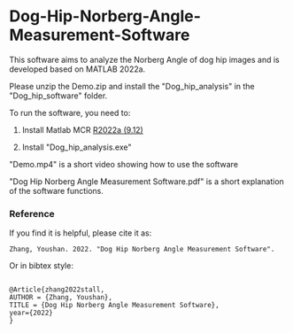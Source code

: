 # Dog-Hip-Norberg-Angle-Measurement-Software

This software aims to analyze the Norberg Angle of dog hip images and is developed based on MATLAB 2022a.

Please unzip the Demo.zip and install the "Dog_hip_analysis" in the "Dog_hip_software" folder.

To run the software, you need to:

1. Install Matlab MCR [R2022a (9.12)](https://www.mathworks.com/products/compiler/mcr/index.html)

2. Install "Dog_hip_analysis.exe"




"Demo.mp4" is a short video showing how to use the software

"Dog Hip Norberg Angle Measurement Software.pdf" is a short explanation of the software functions.



### Reference

If you find it is helpful, please cite it as:

`
Zhang, Youshan. 2022. "Dog Hip Norberg Angle Measurement Software".
`


Or in bibtex style:

```

@Article{zhang2022stall,
AUTHOR = {Zhang, Youshan},
TITLE = {Dog Hip Norberg Angle Measurement Software},
year={2022}
}


